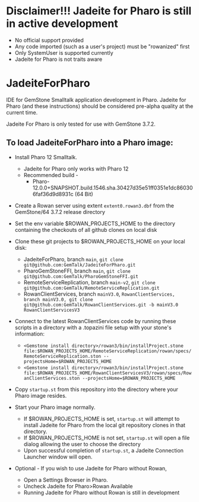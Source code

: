# Disclaimer!!! Jadeite for Pharo is still in active development
* No official support provided
* Any code imported (such as a user's project) must be "rowanized" first
* Only SystemUser is supported currently
* Jadeite for Pharo is not traits aware

# JadeiteForPharo
IDE for GemStone Smalltalk application development in Pharo.
Jadeite for Pharo (and these instructions) should be considered pre-alpha quality at the current time. 

Jadeite For Pharo is only tested for use with GemStone 3.7.2. 

## To load JadeiteForPharo into a Pharo image:

- Install Pharo 12 Smalltalk.
  - Jadeite for Pharo only works with Pharo 12
  - Recommended build -
    - Pharo-12.0.0+SNAPSHOT.build.1546.sha.30427d35e51ff0351e1dc860306faf36d9d8931c (64 Bit)
- Create a Rowan server using extent `extent0.rowan3.dbf` from the GemStone/64 3.7.2 release directory
- Set the env variable $ROWAN_PROJECTS_HOME to the directory containing the checkouts of all github clones on local disk
- Clone these git projects to $ROWAN_PROJECTS_HOME on your local disk: 
	* JadeiteForPharo, branch `main`, `git clone git@github.com:GemTalk/JadeiteForPharo.git`
	* PharoGemStoneFFI, branch `main`, `git clone git@github.com:GemTalk/PharoGemStoneFFI.git`
	* RemoteServiceReplication, branch `main-v2`, `git clone git@github.com:GemTalk/RemoteServiceReplication.git`
 	* RowanClientServices, branch `mainV3.0`, `RowanClientServices, branch mainV3.0, git clone git@github.com:GemTalk/RowanClientServices.git -b mainV3.0 RowanClientServicesV3`
- Connect to the latest RowanClientServices code by running these scripts in a directory with a .topazini file setup with your stone's information:
	* `<Gemstone install directory>/rowan3/bin/installProject.stone file:$ROWAN_PROJECTS_HOME/RemoteServiceReplication/rowan/specs/RemoteServiceReplication.ston --projectsHome=$ROWAN_PROJECTS_HOME`
	* `<Gemstone install directory>/rowan3/bin/installProject.stone file:$ROWAN_PROJECTS_HOME/RowanClientServicesV3/rowan/specs/RowanClientServices.ston --projectsHome=$ROWAN_PROJECTS_HOME`

- Copy `startup.st` from this repository into the directory where your Pharo image resides.
- Start your Pharo image normally.
	* If $ROWAN_PROJECTS_HOME is set, `startup.st` will attempt to install Jadeite for Pharo from the local git repository clones in that directory.
 	* If $ROWAN_PROJECTS_HOME is not set, `startup.st` will open a file dialog allowing the user to choose the directory
  	* Upon successful completion of `startup.st`, a Jadeite Connection Launcher window will open. 

- Optional - If you wish to use Jadeite for Pharo without Rowan, 
	* Open a Settings Browser in Pharo.
 	* Uncheck Jadeite for Pharo>Rowan Available
  	* Running Jadeite for Pharo without Rowan is still in development
